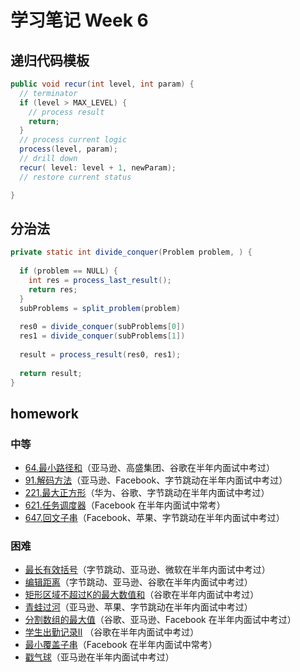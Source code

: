 # 学习笔记 Week 6

## 递归代码模板
```Java
public void recur(int level, int param) {
  // terminator
  if (level > MAX_LEVEL) {
    // process result
    return;
  }
  // process current logic
  process(level, param);
  // drill down
  recur( level: level + 1, newParam);
  // restore current status

}
```

## 分治法
```Java
private static int divide_conquer(Problem problem, ) {
  
  if (problem == NULL) {
    int res = process_last_result();
    return res;     
  }
  subProblems = split_problem(problem)
  
  res0 = divide_conquer(subProblems[0])
  res1 = divide_conquer(subProblems[1])
  
  result = process_result(res0, res1);
  
  return result;
}
```

## homework
### 中等
- [64.最小路径和](https://leetcode-cn.com/problems/minimum-path-sum/)（亚马逊、高盛集团、谷歌在半年内面试中考过）
- [91.解码方法](https://leetcode-cn.com/problems/decode-ways/)（亚马逊、Facebook、字节跳动在半年内面试中考过）
- [221.最大正方形](https://leetcode-cn.com/problems/maximal-square/)（华为、谷歌、字节跳动在半年内面试中考过）
- [621.任务调度器](https://leetcode-cn.com/problems/task-scheduler/)（Facebook 在半年内面试中常考）
- [647.回文子串](https://leetcode-cn.com/problems/palindromic-substrings/)（Facebook、苹果、字节跳动在半年内面试中考过）
### 困难
- [最长有效括号]()（字节跳动、亚马逊、微软在半年内面试中考过）
- [编辑距离]()（字节跳动、亚马逊、谷歌在半年内面试中考过）
- [矩形区域不超过K的最大数值和]()（谷歌在半年内面试中考过）
- [青蛙过河]()（亚马逊、苹果、字节跳动在半年内面试中考过）
- [分割数组的最大值]()（谷歌、亚马逊、Facebook 在半年内面试中考过）
- [学生出勤记录II]() （谷歌在半年内面试中考过）
- [最小覆盖子串]()（Facebook 在半年内面试中常考）
- [戳气球]()（亚马逊在半年内面试中考过）

